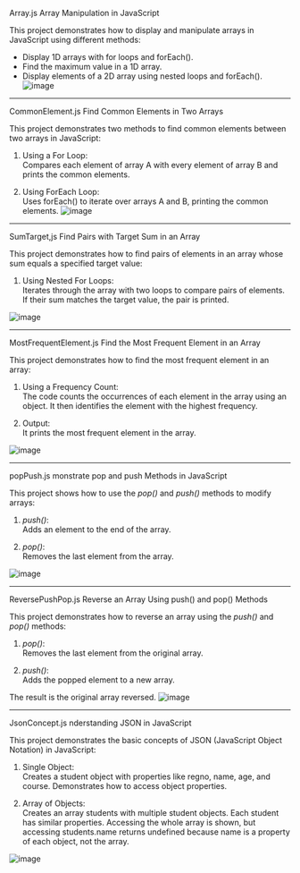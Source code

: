 Array.js
Array Manipulation in JavaScript

This project demonstrates how to display and manipulate arrays in JavaScript using different methods:

- Display 1D arrays with for loops and forEach().
- Find the maximum value in a 1D array.
- Display elements of a 2D array using nested loops and forEach().
![image](https://github.com/user-attachments/assets/4121626e-b27d-46e9-86be-50b605dc3420)

---------------------------------------------------------------------------------------------------------

CommonElement.js
Find Common Elements in Two Arrays

This project demonstrates two methods to find common elements between two arrays in JavaScript:

1. Using a For Loop:  
   Compares each element of array A with every element of array B and prints the common elements.

2. Using ForEach Loop:  
   Uses forEach() to iterate over arrays A and B, printing the common elements.
![image](https://github.com/user-attachments/assets/357e0520-12fe-48c1-9f6a-57876633ea82)

---------------------------------------------------------------------------------------------------------

SumTarget,js
Find Pairs with Target Sum in an Array

This project demonstrates how to find pairs of elements in an array whose sum equals a specified target value:

1. Using Nested For Loops:  
   Iterates through the array with two loops to compare pairs of elements. If their sum matches the target value, the pair is printed.

![image](https://github.com/user-attachments/assets/41ab3a98-c9aa-4abd-b463-b4589148624e)

---------------------------------------------------------------------------------------------------------

MostFrequentElement.js
Find the Most Frequent Element in an Array

This project demonstrates how to find the most frequent element in an array:

1. Using a Frequency Count:  
   The code counts the occurrences of each element in the array using an object. It then identifies the element with the highest frequency.

2. Output:  
   It prints the most frequent element in the array.

![image](https://github.com/user-attachments/assets/e696a7c2-487e-49eb-bd1f-90c55f1288ed)

---------------------------------------------------------------------------------------------------------

popPush.js
monstrate pop and push Methods in JavaScript

This project shows how to use the *pop()* and *push()* methods to modify arrays:

1. *push()*:  
   Adds an element to the end of the array.

2. *pop()*:  
   Removes the last element from the array.

![image](https://github.com/user-attachments/assets/644d0dc0-ae06-4ae1-9e51-641c38a2d031)

---------------------------------------------------------------------------------------------------------

ReversePushPop.js
Reverse an Array Using push() and pop() Methods

This project demonstrates how to reverse an array using the *push()* and *pop()* methods:

1. *pop()*:  
   Removes the last element from the original array.

2. *push()*:  
   Adds the popped element to a new array.

The result is the original array reversed.
![image](https://github.com/user-attachments/assets/ebb40fb6-dcf6-40b9-8fc7-4f690d94150a)

---------------------------------------------------------------------------------------------------------

JsonConcept.js
nderstanding JSON in JavaScript

This project demonstrates the basic concepts of JSON (JavaScript Object Notation) in JavaScript:

1. Single Object:  
   Creates a student object with properties like regno, name, age, and course. Demonstrates how to access object properties.

2. Array of Objects:  
   Creates an array students with multiple student objects. Each student has similar properties. Accessing the whole array is shown, but accessing students.name returns undefined because name is a property of each object, not the array.


![image](https://github.com/user-attachments/assets/5c860df9-37a3-44bc-8673-93c07899c8f8)







